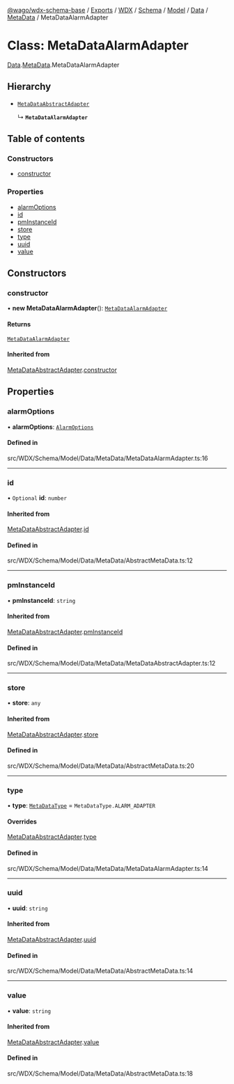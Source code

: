 [@wago/wdx-schema-base](../README.md) / [Exports](../modules.md) / [WDX](../modules/WDX.md) / [Schema](../modules/WDX.Schema.md) / [Model](../modules/WDX.Schema.Model.md) / [Data](../modules/WDX.Schema.Model.Data.md) / [MetaData](../modules/WDX.Schema.Model.Data.MetaData.md) / MetaDataAlarmAdapter

# Class: MetaDataAlarmAdapter

[Data](../modules/WDX.Schema.Model.Data.md).[MetaData](../modules/WDX.Schema.Model.Data.MetaData.md).MetaDataAlarmAdapter

## Hierarchy

- [`MetaDataAbstractAdapter`](WDX.Schema.Model.Data.MetaData.MetaDataAbstractAdapter.md)

  ↳ **`MetaDataAlarmAdapter`**

## Table of contents

### Constructors

- [constructor](WDX.Schema.Model.Data.MetaData.MetaDataAlarmAdapter.md#constructor)

### Properties

- [alarmOptions](WDX.Schema.Model.Data.MetaData.MetaDataAlarmAdapter.md#alarmoptions)
- [id](WDX.Schema.Model.Data.MetaData.MetaDataAlarmAdapter.md#id)
- [pmInstanceId](WDX.Schema.Model.Data.MetaData.MetaDataAlarmAdapter.md#pminstanceid)
- [store](WDX.Schema.Model.Data.MetaData.MetaDataAlarmAdapter.md#store)
- [type](WDX.Schema.Model.Data.MetaData.MetaDataAlarmAdapter.md#type)
- [uuid](WDX.Schema.Model.Data.MetaData.MetaDataAlarmAdapter.md#uuid)
- [value](WDX.Schema.Model.Data.MetaData.MetaDataAlarmAdapter.md#value)

## Constructors

### constructor

• **new MetaDataAlarmAdapter**(): [`MetaDataAlarmAdapter`](WDX.Schema.Model.Data.MetaData.MetaDataAlarmAdapter.md)

#### Returns

[`MetaDataAlarmAdapter`](WDX.Schema.Model.Data.MetaData.MetaDataAlarmAdapter.md)

#### Inherited from

[MetaDataAbstractAdapter](WDX.Schema.Model.Data.MetaData.MetaDataAbstractAdapter.md).[constructor](WDX.Schema.Model.Data.MetaData.MetaDataAbstractAdapter.md#constructor)

## Properties

### alarmOptions

• **alarmOptions**: [`AlarmOptions`](WDX.Schema.Model.Instance.AlarmOptions.md)

#### Defined in

src/WDX/Schema/Model/Data/MetaData/MetaDataAlarmAdapter.ts:16

___

### id

• `Optional` **id**: `number`

#### Inherited from

[MetaDataAbstractAdapter](WDX.Schema.Model.Data.MetaData.MetaDataAbstractAdapter.md).[id](WDX.Schema.Model.Data.MetaData.MetaDataAbstractAdapter.md#id)

#### Defined in

src/WDX/Schema/Model/Data/MetaData/AbstractMetaData.ts:12

___

### pmInstanceId

• **pmInstanceId**: `string`

#### Inherited from

[MetaDataAbstractAdapter](WDX.Schema.Model.Data.MetaData.MetaDataAbstractAdapter.md).[pmInstanceId](WDX.Schema.Model.Data.MetaData.MetaDataAbstractAdapter.md#pminstanceid)

#### Defined in

src/WDX/Schema/Model/Data/MetaData/MetaDataAbstractAdapter.ts:12

___

### store

• **store**: `any`

#### Inherited from

[MetaDataAbstractAdapter](WDX.Schema.Model.Data.MetaData.MetaDataAbstractAdapter.md).[store](WDX.Schema.Model.Data.MetaData.MetaDataAbstractAdapter.md#store)

#### Defined in

src/WDX/Schema/Model/Data/MetaData/AbstractMetaData.ts:20

___

### type

• **type**: [`MetaDataType`](../enums/WDX.Schema.Model.Data.MetaData.MetaDataType.md) = `MetaDataType.ALARM_ADAPTER`

#### Overrides

[MetaDataAbstractAdapter](WDX.Schema.Model.Data.MetaData.MetaDataAbstractAdapter.md).[type](WDX.Schema.Model.Data.MetaData.MetaDataAbstractAdapter.md#type)

#### Defined in

src/WDX/Schema/Model/Data/MetaData/MetaDataAlarmAdapter.ts:14

___

### uuid

• **uuid**: `string`

#### Inherited from

[MetaDataAbstractAdapter](WDX.Schema.Model.Data.MetaData.MetaDataAbstractAdapter.md).[uuid](WDX.Schema.Model.Data.MetaData.MetaDataAbstractAdapter.md#uuid)

#### Defined in

src/WDX/Schema/Model/Data/MetaData/AbstractMetaData.ts:14

___

### value

• **value**: `string`

#### Inherited from

[MetaDataAbstractAdapter](WDX.Schema.Model.Data.MetaData.MetaDataAbstractAdapter.md).[value](WDX.Schema.Model.Data.MetaData.MetaDataAbstractAdapter.md#value)

#### Defined in

src/WDX/Schema/Model/Data/MetaData/AbstractMetaData.ts:18
